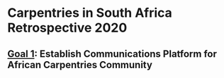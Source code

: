 # Carpentries in South Africa Retrospective 2020

## [Goal 1](https://github.com/AngeliquevanRensburg/Carpentries-in-South-Africa-Retrospective-2020/blob/main/Goal1.md): Establish Communications Platform for African Carpentries Community
